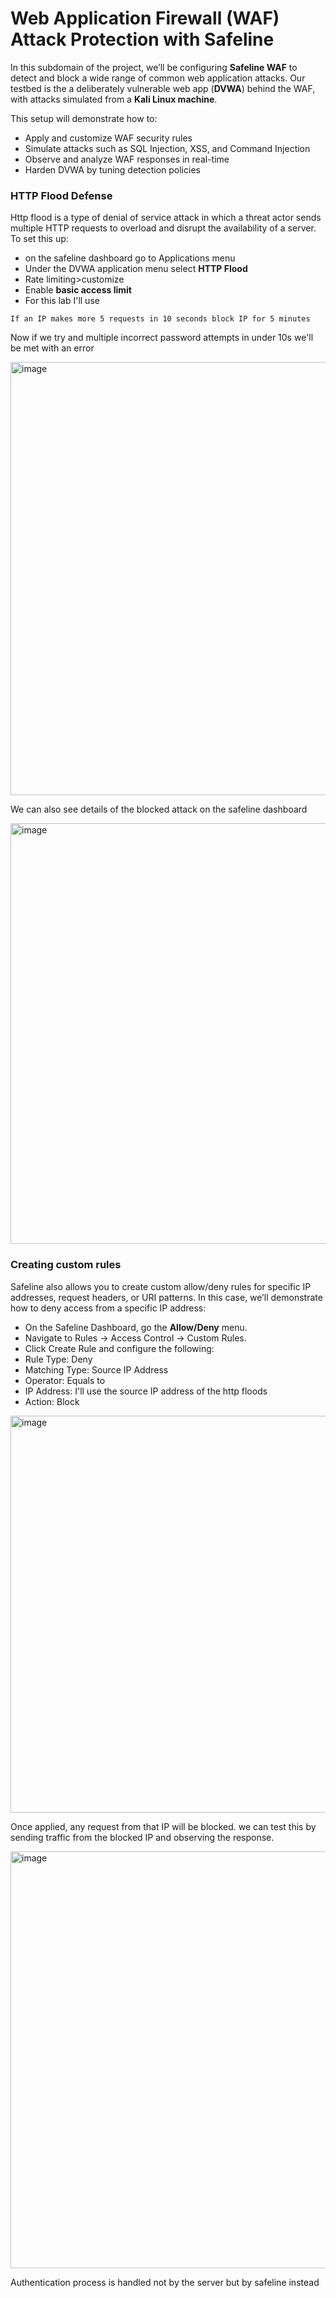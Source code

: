# Web Application Firewall (WAF) Attack Protection with Safeline

In this subdomain of the project, we’ll be configuring **Safeline WAF** to detect and block a wide range of common web application attacks. Our testbed is the a deliberately vulnerable web app (**DVWA**) behind the WAF, with attacks simulated from a **Kali Linux machine**.

This setup will demonstrate how to:
- Apply and customize WAF security rules
- Simulate attacks such as SQL Injection, XSS, and Command Injection
- Observe and analyze WAF responses in real-time
- Harden DVWA by tuning detection policies

### HTTP Flood Defense
Http flood is a type of denial of service attack in which a threat actor sends multiple HTTP requests to overload and disrupt the availability of a server.  
To set this up:
- on the safeline dashboard go to Applications menu 
- Under the DVWA application menu select **HTTP Flood**
- Rate limiting>customize
- Enable **basic access limit**
- For this lab I'll use 
``` 
If an IP makes more 5 requests in 10 seconds block IP for 5 minutes
``` 
Now if we try and multiple incorrect password attempts in under 10s we'll be met with an error

<img width="1364" height="693" alt="image" src="https://github.com/user-attachments/assets/2c96c3f6-90ec-46e4-ba06-bbf3eb8910a8" />

We can also see details of the blocked attack on the safeline dashboard

<img width="1220" height="673" alt="image" src="https://github.com/user-attachments/assets/738421c5-2562-4ea9-832f-d99e1b1936ca" />

### Creating custom rules
Safeline also allows you to create custom allow/deny rules for specific IP addresses, request headers, or URI patterns. In this case, we’ll demonstrate how to deny access from a specific IP address:
- On the Safeline Dashboard, go the **Allow/Deny** menu.
- Navigate to Rules → Access Control → Custom Rules.
- Click Create Rule and configure the following:
- Rule Type: Deny
- Matching Type: Source IP Address
- Operator: Equals to
- IP Address: I'll use the source IP address of the http floods
- Action: Block

<img width="1268" height="635" alt="image" src="https://github.com/user-attachments/assets/648c1a5f-cb5b-42c7-9102-b2e1707e1bb7" />


Once applied, any request from that IP will be blocked. we can test this by sending traffic from the blocked IP and observing the response.

<img width="1267" height="667" alt="image" src="https://github.com/user-attachments/assets/5d62c816-f392-4569-bcde-f070d3afe6ae" />

Authentication process is handled not by the server but by safeline instead
